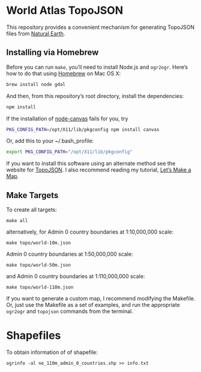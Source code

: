 # World Atlas TopoJSON

This repository provides a convenient mechanism for generating TopoJSON files from [Natural Earth](http://naturalearthdata.com/).

## Installing via Homebrew

Before you can run `make`, you’ll need to install Node.js and `ogr2ogr`. Here’s how to do that using [Homebrew](http://mxcl.github.com/homebrew/) on Mac OS X:

```bash
brew install node gdal
```

And then, from this repository’s root directory, install the dependencies:

```bash
npm install
```

If the installation of [node-canvas](https://github.com/learnboost/node-canvas) fails for you, try

```bash
PKG_CONFIG_PATH=/opt/X11/lib/pkgconfig npm install canvas
```

Or, add this to your ~/.bash_profile:

```bash
export PKG_CONFIG_PATH="/opt/X11/lib/pkgconfig"
```

If you want to install this software using an alternate method see the website for [TopoJSON](https://github.com/mbostock/topojson). I also recommend reading my tutorial, [Let’s Make a Map](http://bost.ocks.org/mike/map/).

## Make Targets

To create all targets:

    make all

alternatively, for Admin 0 country boundaries at 1:10,000,000 scale:

    make topo/world-10m.json


Admin 0 country boundaries at 1:50,000,000 scale:

    make topo/world-50m.json

and Admin 0 country boundaries at 1:110,000,000 scale:

    make topo/world-110m.json


If you want to generate a custom map, I recommend modifying the Makefile. Or, just use the Makefile as a set of examples, and run the appropriate `ogr2ogr` and `topojson` commands from the terminal.


Shapefiles
==============

To obtain information of of shapefile:

    ogrinfo -al ne_110m_admin_0_countries.shp >> info.txt